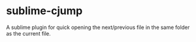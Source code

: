 sublime-cjump
=============

A sublime plugin for quick opening the next/previous file in the same folder as the current file.
